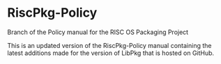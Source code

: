 # RiscPkg-Policy

Branch of the Policy manual for the RISC OS Packaging Project

This is an updated version of the RiscPkg-Policy manual containing the latest
additions made for the version of LibPkg that is hosted on GitHub.
